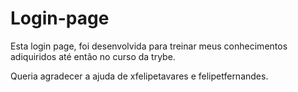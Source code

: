 # Login-page

Esta login page, foi desenvolvida para treinar meus conhecimentos adiquiridos até então no curso da trybe.

Queria agradecer a ajuda de xfelipetavares e felipetfernandes.
